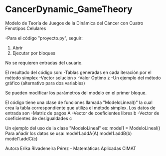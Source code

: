 # CancerDynamic_GameTheory
Modelo de Teoría de Juegos de la Dinámica del Cáncer con Cuatro Fenotipos Celulares


-Para el código "proyecto.py", seguir: 

1. Abrir
2. Ejecutar por bloques


No se requieren entradas del usuario.

El resultado del código son:
	-Tablas generadas en cada iteración por el método simplex
	-Vector solución x
	-Valor Óptimo z
	-Un ejemplo del método gráfico (alternativo para dos variables)

Se pueden modificar los parámetros del modelo en el primer bloque. 

El código tiene una clase de funciones llamada "ModeloLineal()" la cual crea la tabla correspondiente que utiliza el método simplex. Los datos de entrada son 
-Matriz de pagos A
-Vector de coeficientes libres b
-Vector de coeficientes de desigualdades c

Un ejemplo del uso de la clase "ModeloLineal" es:
	model1 = ModeloLineal()
Para añadir los datos se usa:
	model1.addA(A)
	model1.addB(b)
	model1.addC(c)


Autora
Erika Rivadeneira Pérez - Matemáticas Aplicadas CIMAT
